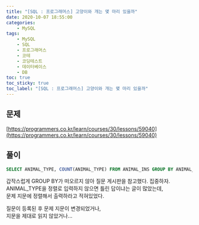 ```yaml
---
title: "[SQL : 프로그래머스] 고양이와 개는 몇 마리 있을까"
date: 2020-10-07 18:55:00
categories:
    - MySQL
tags:
    - MySQL
    - SQL
    - 프로그래머스
    - 코테
    - 코딩테스트
    - 데이터베이스
    - DB
toc: true
toc_sticky: true
toc_label: "[SQL : 프로그래머스] 고양이와 개는 몇 마리 있을까"
---
```

## 문제
[https://programmers.co.kr/learn/courses/30/lessons/59040](https://programmers.co.kr/learn/courses/30/lessons/59040)
## 풀이
```SQL
SELECT ANIMAL_TYPE, COUNT(ANIMAL_TYPE) FROM ANIMAL_INS GROUP BY ANIMAL_TYPE ORDER BY ANIMAL_TYPE
```
갑작스럽게 GROUP BY가 떠오르지 않아 질문 게시판을 참고했다. 집중하자.  
ANIMAL_TYPE을 정렬로 입력하지 않으면 틀린 답이냐는 글이 많았는데,  
문제 지문에 정렬해서 출력하라고 적혀있었다.  
  
질문이 등록된 후 문제 지문이 변경되었거나,  
지문을 제대로 읽지 않았거나...
